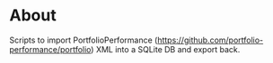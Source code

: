 # About

Scripts to import PortfolioPerformance (https://github.com/portfolio-performance/portfolio) XML into a SQLite DB and export back.
